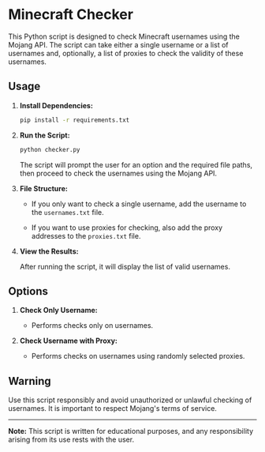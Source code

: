 # Minecraft Checker

This Python script is designed to check Minecraft usernames using the Mojang API. The script can take either a single username or a list of usernames and, optionally, a list of proxies to check the validity of these usernames.

## Usage

1. **Install Dependencies:**
    ```bash
    pip install -r requirements.txt
    ```

2. **Run the Script:**
    ```bash
    python checker.py
    ```

    The script will prompt the user for an option and the required file paths, then proceed to check the usernames using the Mojang API.

3. **File Structure:**

   - If you only want to check a single username, add the username to the `usernames.txt` file.

   - If you want to use proxies for checking, also add the proxy addresses to the `proxies.txt` file.

4. **View the Results:**

   After running the script, it will display the list of valid usernames.

## Options

1. **Check Only Username:**
    - Performs checks only on usernames.

2. **Check Username with Proxy:**
    - Performs checks on usernames using randomly selected proxies.

## Warning

Use this script responsibly and avoid unauthorized or unlawful checking of usernames. It is important to respect Mojang's terms of service.

---

**Note:** This script is written for educational purposes, and any responsibility arising from its use rests with the user.

